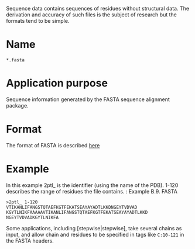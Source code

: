 <!-- --- title: Fasta File -->

Sequence data contains sequences of residues without structural data. The derivation and accuracy of such files is the subject of research but the formats tend to be simple.

Name
====

```
*.fasta
```

Application purpose
===========================================

Sequence information generated by the FASTA sequence alignment package.

Format
======

The format of FASTA is described [here](http://www.ncbi.nlm.nih.gov/blast/fasta.shtml)

Example
=======

In this example 2ptl\_ is the identifier (using the name of the PDB). 1-120 describes the range of residues the file contains. : Example B.9. FASTA

```
>2ptl_ 1-120
VTIKANLIFANGSTQTAEFKGTFEKATSEAYAYADTLKKDNGEYTVDVAD
KGYTLNIKFAAAAAVTIKANLIFANGSTQTAEFKGTFEKATSEAYAYADTLKKD
NGEYTVDVADKGYTLNIKFA
```

Some applications, including [stepwise|stepwise], take several chains as input, and allow chain and residues to be specified in tags like `C:10-121` in the FASTA headers.